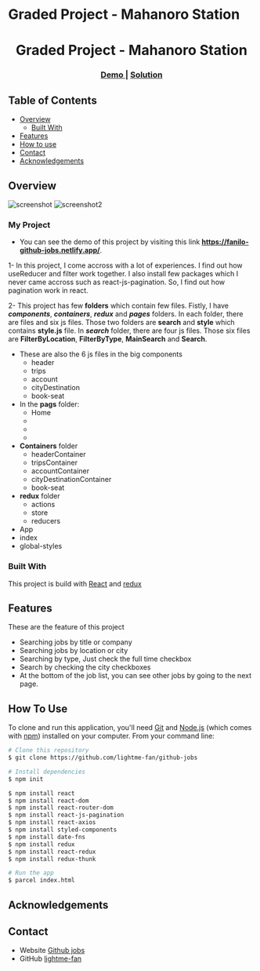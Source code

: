 # Graded Project - Mahanoro Station

<h1 align="center">Graded Project - Mahanoro Station</h1>

<div align="center">
  <h3>
    <a href="https://fanilo-github-jobs.netlify.app/">
      Demo
    </a>
    <span> | </span>
    <a href="https://github.com/lightme-fan/github-jobs">
      Solution
    </a>
  </h3>
</div>

<!-- TABLE OF CONTENTS -->

## Table of Contents

-   [Overview](#overview)
    -   [Built With](#built-with)
-   [Features](#features)
-   [How to use](#how-to-use)
-   [Contact](#contact)
-   [Acknowledgements](#acknowledgements)

<!-- OVERVIEW -->

## Overview

![screenshot](./assets/screeshot.png)
![screenshot2](./assets/screenshot2.png)

### My Project

- You can see the demo of this project by visiting this link **https://fanilo-github-jobs.netlify.app/**.

1- In this project, I come accross with a lot of experiences. I find out how useReducer and filter work together. I also install few packages which I never came accross such as react-js-pagination. So, I find out how pagination work in react.

2- This project has few **folders** which contain few files. Fistly, I have ***components***, ***containers***, ***redux*** and ***pages*** folders. In each folder, there are files and six js files. Those two folders are **search** and **style** which contains **style.js** file. In ***search*** folder, there are four js files. Those six files are **FilterByLocation**, **FilterByType**, **MainSearch** and **Search**.

- These are also the 6 js files in the big components
  - header
  - trips
  - account
  - cityDestination
  - book-seat
- In the **pags** folder:
  - Home
  - 
  - 
  - 
- **Containers** folder
  - headerContainer
  - tripsContainer
  - accountContainer
  - cityDestinationContainer
  - book-seat
- **redux** folder
  - actions
  - store
  - reducers
 - App
 - index
 - global-styles
### Built With
This project is build with [React](https://reactjs.org/) and [redux](https://redux.js.org/)

## Features
These are the feature of this project

- Searching jobs by title or company
- Searching jobs by location or city
- Searching by type, Just check the full time checkbox
- Search by checking the city checkboxes
- At the bottom of the job list, you can see other jobs by going to the next page.

## How To Use

To clone and run this application, you'll need [Git](https://git-scm.com) and [Node.js](https://nodejs.org/en/download/) (which comes with [npm](http://npmjs.com)) installed on your computer. From your command line:

```bash
# Clone this repository
$ git clone https://github.com/lightme-fan/github-jobs

# Install dependencies
$ npm init

$ npm install react
$ npm install react-dom
$ npm install react-router-dom
$ npm install react-js-pagination
$ npm install react-axios
$ npm install styled-components
$ npm install date-fns
$ npm install redux
$ npm install react-redux
$ npm install redux-thunk

# Run the app
$ parcel index.html
```

## Acknowledgements

<!-- This section should list any articles or add-ons/plugins that helps you to complete the project. This is optional but it will help you in the future. For example: -->

## Contact

-   Website [Github jobs](https://fanilo-github-jobs.netlify.app/)
-   GitHub [lightme-fan](https://github.com/lightme-fan/github-jobs)
